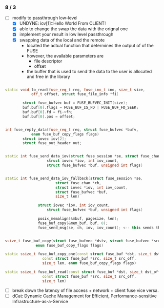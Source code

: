### 8 / 3
- [ ] modify to passthrough low-level
    - [x] UNDYNE: iov[1]::Hello World From CLIENT!
    - [x] able to change the swap the data with the orignal one
    - [x] implement your result in low level passthrough
    - [x] swapping data of the local and the remote
        - located the actual function that determines the output of of the FUSE
        - however, the available parameters are
          - file descriptor
          - offset
        - the buffer that is used to send the data to the user is allocated and free in the library







```c++

static void lo_read(fuse_req_t req, fuse_ino_t ino, size_t size,
		    off_t offset, struct fuse_file_info *fi)

        struct fuse_bufvec buf = FUSE_BUFVEC_INIT(size);
        buf.buf[0].flags = FUSE_BUF_IS_FD | FUSE_BUF_FD_SEEK;
        buf.buf[0].fd = fi->fh;
        buf.buf[0].pos = offset;


int fuse_reply_data(fuse_req_t req, struct fuse_bufvec *bufv,
		    enum fuse_buf_copy_flags flags)
        struct iovec iov[2];
        struct fuse_out_header out;


static int fuse_send_data_iov(struct fuse_session *se, struct fuse_chan *ch,
			       struct iovec *iov, int iov_count,
			       struct fuse_bufvec *buf, unsigned int flags)


static int fuse_send_data_iov_fallback(struct fuse_session *se,
				       struct fuse_chan *ch,
				       struct iovec *iov, int iov_count,
				       struct fuse_bufvec *buf,
				       size_t len)

               struct iovec *iov, int iov_count,
  			       struct fuse_bufvec *buf, unsigned int flags)

               posix_memalign(&mbuf, pagesize, len);
               fuse_buf_copy(&mem_buf, buf, 0);
               fuse_send_msg(se, ch, iov, iov_count); <-- this sends the data;


ssize_t fuse_buf_copy(struct fuse_bufvec *dstv, struct fuse_bufvec *srcv,
		      enum fuse_buf_copy_flags flags)

static ssize_t fuse_buf_copy_one(const struct fuse_buf *dst, size_t dst_off,
				 const struct fuse_buf *src, size_t src_off,
				 size_t len, enum fuse_buf_copy_flags flags)

static ssize_t fuse_buf_read(const struct fuse_buf *dst, size_t dst_off,
			     const struct fuse_buf *src, size_t src_off,
			     size_t len)

```





- [ ] break down the latency of file access + network + client fuse vice versa.
- [ ]  dCat: Dynamic Cache Management for Efficient, Performance-sensitive Infrastructure-as-a-Service

